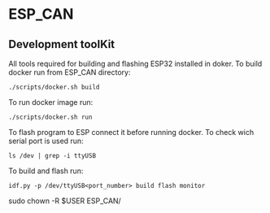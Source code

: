 # ESP_CAN

## Development toolKit 

All tools required for building and flashing ESP32 installed in doker.
To build docker run from ESP_CAN directory:

```
./scripts/docker.sh build
```

To run docker image run:

```
./scripts/docker.sh run
```

To flash program to ESP connect it before running docker.
To check wich serial port is used run:

```
ls /dev | grep -i ttyUSB
```

To build and flash run:

```
idf.py -p /dev/ttyUSB<port_number> build flash monitor
```

sudo chown -R $USER ESP_CAN/